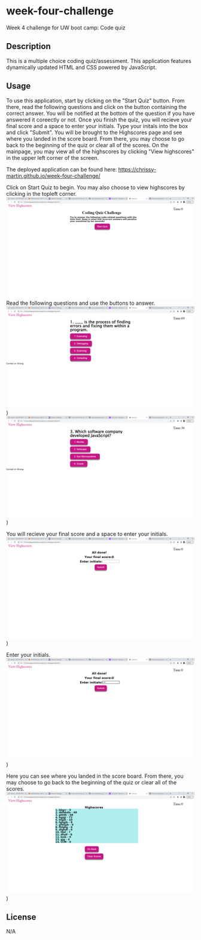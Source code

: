 # week-four-challenge
Week 4 challenge for UW boot camp: Code quiz


## Description
This is a multiple choice coding quiz/assessment. This application features dynamically updated HTML and CSS powered by JavaScript. 
 

## Usage
To use this application, start by clicking on the "Start Quiz" button. From there, read the following questions and click on the button containing the correct answer. You will be notified at the bottom of the question if you have answered it coreectly or not. Once you finish the quiz, you will recieve your final score and a space to enter your initials. Type your initals into the box and click "Submit". You will be brought to the Highscores page and see where you landed in the score board. From there, you may choose to go back to the beginning of the quiz or clear all of the scores. On the mainpage, you may view all of the highscores by clicking "View highscores" in the upper left corner of the screen. 


The deployed application can be found here: https://chrissy-martin.github.io/week-four-challenge/

Click on Start Quiz to begin. You may also choose to view highscores by clicking in the topleft corner.
![alt text](./assets/screenshots/SS1.png)
Read the following questions and use the buttons to answer. 
![alt text](./assets/screenshots/SS2.png))
![alt text](./assets/screenshots/SS3.png))

You will recieve your final score and a space to enter your initials.
![alt text](./assets/screenshots/SS4.png))

Enter your initials.
![alt text](./assets/screenshots/SS5.png))

Here you can see where you landed in the score board. From there, you may choose to go back to the beginning of the quiz or clear all of the scores.
![alt text](./assets/screenshots/SS6.png))


## License

N/A